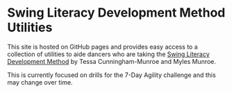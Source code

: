 # Swing Literacy Development Method Utilities
This site is hosted on GitHub pages and provides easy access to a collection of utilities to aide dancers who are taking the [Swing Literacy Development Method](https://www.canadianswingchampions.com/swing-literacy/dancer-development-program/) by Tessa Cunningham-Munroe and Myles Munroe.

This is currently focused on drills for the 7-Day Agility challenge and this may change over time.
